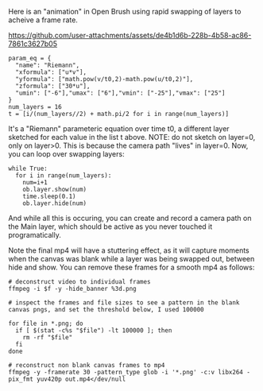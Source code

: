 
Here is an "animation" in Open Brush using rapid swapping of layers to acheive a frame rate.

https://github.com/user-attachments/assets/de4b1d6b-228b-4b58-ac86-7861c3627b05

```
param_eq = {
  "name": "Riemann",
  "xformula": ["u*v"],
  "yformula": ["math.pow(v/t0,2)-math.pow(u/t0,2)"],
  "zformula": ["30*u"],
  "umin": ["-6"],"umax": ["6"],"vmin": ["-25"],"vmax": ["25"]
}
num_layers = 16
t = [i/(num_layers//2) + math.pi/2 for i in range(num_layers)]
```

It's a "Riemann" parameteric equation over time t0, a different layer sketched for each value in the list t above. NOTE: do not sketch on layer=0, only on layer>0. 
This is because the camera path "lives" in layer=0. Now, you can loop over swapping layers:

```
while True:
  for i in range(num_layers):
    num=i+1
    ob.layer.show(num)
    time.sleep(0.1)
    ob.layer.hide(num)
```

And while all this is occuring, you can create and record a camera path on the Main layer, which should be active as you never touched it programatically.

Note the final mp4 will have a stuttering effect, as it will capture moments when the canvas was blank while a layer was being swapped out, between hide and show.
You can remove these frames for a smooth mp4 as follows:

```
# deconstruct video to individual frames
ffmpeg -i $f -y -hide_banner %3d.png

# inspect the frames and file sizes to see a pattern in the blank canvas pngs, and set the threshold below, I used 100000

for file in *.png; do
  if [ $(stat -c%s "$file") -lt 100000 ]; then
    rm -rf "$file"
  fi
done

# reconstruct non blank canvas frames to mp4
ffmpeg -y -framerate 30 -pattern_type glob -i '*.png' -c:v libx264 -pix_fmt yuv420p out.mp4</dev/null
```
